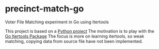 # precinct-match-go
Voter File Matching experiment in Go using Itertools

This project is based on a [Python project](https://github.com/turnerd/precinct-match) The motivation is to play with the [Go Itertools Package](https://github.com/yanatan16/itertools) The focus is more on learning itertools, so weak matching, copying data from source file have not been implemented.
